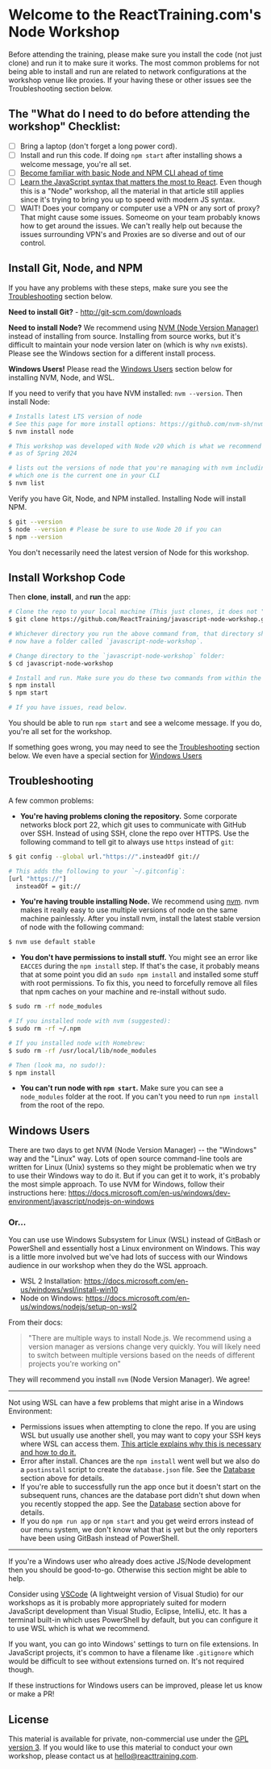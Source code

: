 # Welcome to the ReactTraining.com's Node Workshop

Before attending the training, please make sure you install the code (not just clone) and run it to make sure it works. The most common problems for not being able to install and run are related to network configurations at the workshop venue like proxies. If your having these or other issues see the Troubleshooting section below.

## The "What do I need to do before attending the workshop" Checklist:

- [ ] Bring a laptop (don't forget a long power cord).
- [ ] Install and run this code. If doing `npm start` after installing shows a welcome message, you're all set.
- [ ] [Become familiar with basic Node and NPM CLI ahead of time](./cli.md)
- [ ] [Learn the JavaScript syntax that matters the most to React](https://reacttraining.com/blog/javascript-the-react-parts/). Even though this is a "Node" workshop, all the material in that article still applies since it's trying to bring you up to speed with modern JS syntax.
- [ ] WAIT! Does your company or computer use a VPN or any sort of proxy? That might cause some issues. Someome on your team probably knows how to get around the issues. We can't really help out because the issues surrounding VPN's and Proxies are so diverse and out of our control.

## Install Git, Node, and NPM

If you have any problems with these steps, make sure you see the [Troubleshooting](#troubleshooting) section below.

**Need to install Git?** - http://git-scm.com/downloads

**Need to install Node?** We recommend using [NVM (Node Version Manager)](https://github.com/nvm-sh/nvm) instead of installing from source. Installing from source works, but it's difficult to maintain your node version later on (which is why `nvm` exists). Please see the Windows section for a different install process.

**Windows Users!** Please read the [Windows Users](#windows-users) section below for installing NVM, Node, and WSL.

If you need to verify that you have NVM installed: `nvm --version`. Then install Node:

```sh
# Installs latest LTS version of node
# See this page for more install options: https://github.com/nvm-sh/nvm#usage
$ nvm install node

# This workshop was developed with Node v20 which is what we recommend
# as of Spring 2024

# lists out the versions of node that you're managing with nvm including
# which one is the current one in your CLI
$ nvm list
```

Verify you have Git, Node, and NPM installed. Installing Node will install NPM.

```sh
$ git --version
$ node --version # Please be sure to use Node 20 if you can
$ npm --version
```

You don't necessarily need the latest version of Node for this workshop.

## Install Workshop Code

Then **clone**, **install**, and **run** the app:

```sh
# Clone the repo to your local machine (This just clones, it does not "install")
$ git clone https://github.com/ReactTraining/javascript-node-workshop.git

# Whichever directory you run the above command from, that directory should
# now have a folder called `javascript-node-workshop`.

# Change directory to the `javascript-node-workshop` folder:
$ cd javascript-node-workshop

# Install and run. Make sure you do these two commands from within the `javascript-node-workshop` folder:
$ npm install
$ npm start

# If you have issues, read below.
```

You should be able to run `npm start` and see a welcome message. If you do, you're all set for the workshop.

If something goes wrong, you may need to see the [Troubleshooting](#troubleshooting) section below. We even have a special section for [Windows Users](#windows-users)

## Troubleshooting

A few common problems:

- **You're having problems cloning the repository.** Some corporate networks block port 22, which git uses to communicate with GitHub over SSH. Instead of using SSH, clone the repo over HTTPS. Use the following command to tell git to always use `https` instead of `git`:

```sh
$ git config --global url."https://".insteadOf git://

# This adds the following to your `~/.gitconfig`:
[url "https://"]
  insteadOf = git://
```

- **You're having trouble installing Node.** We recommend using [nvm](https://github.com/creationix/nvm). nvm makes it really easy to use multiple versions of node on the same machine painlessly. After you install nvm, install the latest stable version of node with the following command:

```sh
$ nvm use default stable
```

- **You don't have permissions to install stuff.** You might see an error like `EACCES` during the `npm install` step. If that's the case, it probably means that at some point you did an `sudo npm install` and installed some stuff with root permissions. To fix this, you need to forcefully remove all files that npm caches on your machine and re-install without sudo.

```sh
$ sudo rm -rf node_modules

# If you installed node with nvm (suggested):
$ sudo rm -rf ~/.npm

# If you installed node with Homebrew:
$ sudo rm -rf /usr/local/lib/node_modules

# Then (look ma, no sudo!):
$ npm install
```

- **You can't run node with `npm start`.** Make sure you can see a `node_modules` folder at the root. If you can't you need to run `npm install` from the root of the repo.

## Windows Users

There are two days to get NVM (Node Version Manager) -- the "Windows" way and the "Linux" way. Lots of open source command-line tools are written for Linux (Unix) systems so they might be problematic when we try to use their Windows way to do it. But if you can get it to work, it's probably the most simple approach. To use NVM for Windows, follow their instructions here: https://docs.microsoft.com/en-us/windows/dev-environment/javascript/nodejs-on-windows

### Or...

You can use use Windows Subsystem for Linux (WSL) instead of GitBash or PowerShell and essentially host a Linux environment on Windows. This way is a little more involved but we've had lots of success with our Windows audience in our workshop when they do the WSL approach.

- WSL 2 Installation: https://docs.microsoft.com/en-us/windows/wsl/install-win10
- Node on Windows: https://docs.microsoft.com/en-us/windows/nodejs/setup-on-wsl2

From their docs:

> "There are multiple ways to install Node.js. We recommend using a version manager as versions change very quickly. You will likely need to switch between multiple versions based on the needs of different projects you're working on"

They will recommend you install `nvm` (Node Version Manager). We agree!

<hr />

Not using WSL can have a few problems that might arise in a Windows Environment:

- Permissions issues when attempting to clone the repo. If you are using WSL but usually use another shell, you may want to copy your SSH keys where WSL can access them. [This article explains why this is necessary and how to do it.](https://devblogs.microsoft.com/commandline/sharing-ssh-keys-between-windows-and-wsl-2/)
- Error after install. Chances are the `npm install` went well but we also do a `postinstall` script to create the `database.json` file. See the [Database](#database) section above for details.
- If you're able to successfully run the app once but it doesn't start on the subsequent runs, chances are the database port didn't shut down when you recently stopped the app. See the [Database](#database) section above for details.
- If you do `npm run app` or `npm start` and you get weird errors instead of our menu system, we don't know what that is yet but the only reporters have been using GitBash instead of PowerShell.

<hr />

If you're a Windows user who already does active JS/Node development then you should be good-to-go. Otherwise this section might be able to help.

Consider using [VSCode](https://code.visualstudio.com/download) (A lightweight version of Visual Studio) for our workshops as it is probably more appropriately suited for modern JavaScript development than Visual Studio, Eclipse, IntelliJ, etc. It has a terminal built-in which uses PowerShell by default, but you can configure it to use WSL which is what we recommend.

If you want, you can go into Windows' settings to turn on file extensions. In JavaScript projects, it's common to have a filename like `.gitignore` which would be difficult to see without extensions turned on. It's not required though.

If these instructions for Windows users can be improved, please let us know or make a PR!

## License

This material is available for private, non-commercial use under the [GPL version 3](http://www.gnu.org/licenses/gpl-3.0-standalone.html). If you would like to use this material to conduct your own workshop, please contact us at [hello@reacttraining.com](mailto:hello@reacttraining.com).
